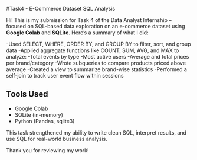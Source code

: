 #Task4 - E-Commerce Dataset SQL Analysis

Hi! This is my submission for Task 4 of the Data Analyst Internship – focused on SQL-based data exploration on an e-commerce dataset using **Google Colab** and **SQLite**. Here’s a summary of what I did:

-Used SELECT, WHERE, ORDER BY, and GROUP BY to filter, sort, and group data
-Applied aggregate functions like COUNT, SUM, AVG, and MAX to analyze:
  -Total events by type
  -Most active users
  -Average and total prices per brand/category
-Wrote subqueries to compare products priced above average
-Created a view to summarize brand-wise statistics
-Performed a self-join to track user event flow within sessions

## Tools Used
- Google Colab
- SQLite (in-memory)
- Python (Pandas, sqlite3)
  
This task strengthened my ability to write clean SQL, interpret results, and use SQL for real-world business analysis.

Thank you for reviewing my work!
